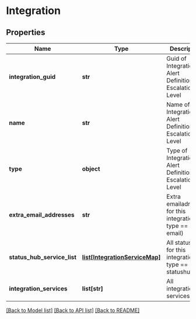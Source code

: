 # Integration

## Properties
Name | Type | Description | Notes
------------ | ------------- | ------------- | -------------
**integration_guid** | **str** | Guid of Integration in Alert Definition Escalation Level | 
**name** | **str** | Name of Integration in Alert Definition Escalation Level | [optional] 
**type** | **object** | Type of Integration in Alert Definition Escalation Level | 
**extra_email_addresses** | **str** | Extra emailadresses for this integration (if type &#x3D;&#x3D; email) | [optional] 
**status_hub_service_list** | [**list[IntegrationServiceMap]**](IntegrationServiceMap.md) | All statushubs for this integration (if type &#x3D;&#x3D; statushub) | [optional] 
**integration_services** | **list[str]** | All integrations services. | [optional] 

[[Back to Model list]](../README.md#documentation-for-models) [[Back to API list]](../README.md#documentation-for-api-endpoints) [[Back to README]](../README.md)


